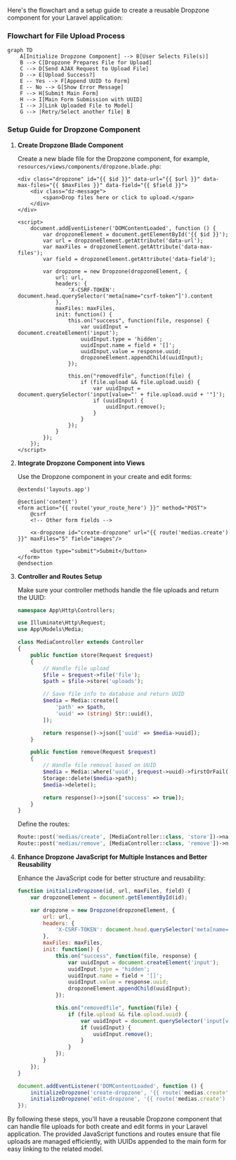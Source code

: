 Here's the flowchart and a setup guide to create a reusable Dropzone component for your Laravel application:

### Flowchart for File Upload Process

```mermaid
graph TD
    A[Initialize Dropzone Component] --> B[User Selects File(s)]
    B --> C[Dropzone Prepares File for Upload]
    C --> D[Send AJAX Request to Upload File]
    D --> E[Upload Success?]
    E -- Yes --> F[Append UUID to Form]
    E -- No --> G[Show Error Message]
    F --> H[Submit Main Form]
    H --> I[Main Form Submission with UUID]
    I --> J[Link Uploaded File to Model]
    G --> |Retry/Select another file| B
```

### Setup Guide for Dropzone Component

1. **Create Dropzone Blade Component**

   Create a new blade file for the Dropzone component, for example, `resources/views/components/dropzone.blade.php`:

    ```blade
    <div class="dropzone" id="{{ $id }}" data-url="{{ $url }}" data-max-files="{{ $maxFiles }}" data-field="{{ $field }}">
        <div class="dz-message">
            <span>Drop files here or click to upload.</span>
        </div>
    </div>

    <script>
        document.addEventListener('DOMContentLoaded', function () {
            var dropzoneElement = document.getElementById('{{ $id }}');
            var url = dropzoneElement.getAttribute('data-url');
            var maxFiles = dropzoneElement.getAttribute('data-max-files');
            var field = dropzoneElement.getAttribute('data-field');

            var dropzone = new Dropzone(dropzoneElement, {
                url: url,
                headers: {
                    'X-CSRF-TOKEN': document.head.querySelector('meta[name="csrf-token"]').content
                },
                maxFiles: maxFiles,
                init: function() {
                    this.on("success", function(file, response) {
                        var uuidInput = document.createElement('input');
                        uuidInput.type = 'hidden';
                        uuidInput.name = field + '[]';
                        uuidInput.value = response.uuid;
                        dropzoneElement.appendChild(uuidInput);
                    });

                    this.on("removedfile", function(file) {
                        if (file.upload && file.upload.uuid) {
                            var uuidInput = document.querySelector('input[value="' + file.upload.uuid + '"]');
                            if (uuidInput) {
                                uuidInput.remove();
                            }
                        }
                    });
                }
            });
        });
    </script>
    ```

2. **Integrate Dropzone Component into Views**

   Use the Dropzone component in your create and edit forms:

    ```blade
    @extends('layouts.app')

    @section('content')
    <form action="{{ route('your_route_here') }}" method="POST">
        @csrf
        <!-- Other form fields -->

        <x-dropzone id="create-dropzone" url="{{ route('medias.create') }}" maxFiles="5" field="images"/>

        <button type="submit">Submit</button>
    </form>
    @endsection
    ```

3. **Controller and Routes Setup**

   Make sure your controller methods handle the file uploads and return the UUID:

    ```php
    namespace App\Http\Controllers;

    use Illuminate\Http\Request;
    use App\Models\Media;

    class MediaController extends Controller
    {
        public function store(Request $request)
        {
            // Handle file upload
            $file = $request->file('file');
            $path = $file->store('uploads');

            // Save file info to database and return UUID
            $media = Media::create([
                'path' => $path,
                'uuid' => (string) Str::uuid(),
            ]);

            return response()->json(['uuid' => $media->uuid]);
        }

        public function remove(Request $request)
        {
            // Handle file removal based on UUID
            $media = Media::where('uuid', $request->uuid)->firstOrFail();
            Storage::delete($media->path);
            $media->delete();

            return response()->json(['success' => true]);
        }
    }
    ```

   Define the routes:

    ```php
    Route::post('medias/create', [MediaController::class, 'store'])->name('medias.create');
    Route::post('medias/remove', [MediaController::class, 'remove'])->name('medias.remove');
    ```

4. **Enhance Dropzone JavaScript for Multiple Instances and Better Reusability**

    Enhance the JavaScript code for better structure and reusability:

    ```javascript
    function initializeDropzone(id, url, maxFiles, field) {
        var dropzoneElement = document.getElementById(id);

        var dropzone = new Dropzone(dropzoneElement, {
            url: url,
            headers: {
                'X-CSRF-TOKEN': document.head.querySelector('meta[name="csrf-token"]').content
            },
            maxFiles: maxFiles,
            init: function() {
                this.on("success", function(file, response) {
                    var uuidInput = document.createElement('input');
                    uuidInput.type = 'hidden';
                    uuidInput.name = field + '[]';
                    uuidInput.value = response.uuid;
                    dropzoneElement.appendChild(uuidInput);
                });

                this.on("removedfile", function(file) {
                    if (file.upload && file.upload.uuid) {
                        var uuidInput = document.querySelector('input[value="' + file.upload.uuid + '"]');
                        if (uuidInput) {
                            uuidInput.remove();
                        }
                    }
                });
            }
        });
    }

    document.addEventListener('DOMContentLoaded', function () {
        initializeDropzone('create-dropzone', '{{ route('medias.create') }}', 5, 'images');
        initializeDropzone('edit-dropzone', '{{ route('medias.create') }}', 5, 'images');
    });
    ```

By following these steps, you'll have a reusable Dropzone component that can handle file uploads for both create and edit forms in your Laravel application. The provided JavaScript functions and routes ensure that file uploads are managed efficiently, with UUIDs appended to the main form for easy linking to the related model.
